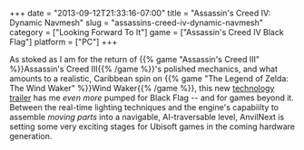 +++
date = "2013-09-12T21:33:16-07:00"
title = "Assassin's Creed IV: Dynamic Navmesh"
slug = "assassins-creed-iv-dynamic-navmesh"
category = ["Looking Forward To It"]
game = ["Assassin's Creed IV Black Flag"]
platform = ["PC"]
+++

As stoked as I am for the return of {{% game "Assassin's Creed III" %}}Assassin's Creed III{{% /game %}}'s polished mechanics, and what amounts to a realistic, Caribbean spin on {{% game "The Legend of Zelda: The Wind Waker" %}}Wind Waker{{% /game %}}, this new <a href="http://www.joystiq.com/2013/09/12/assassins-creed-4-black-flag-trailer-shows-tech-under-the-deck/">technology trailer</a> has me <i>even more</i> pumped for Black Flag -- and for games beyond it.  Between the real-time lighting techniques and the engine's capabiilty to assemble <i>moving parts</i> into a navigable, AI-traversable level, AnvilNext is setting some very exciting stages for Ubisoft games in the coming hardware generation.